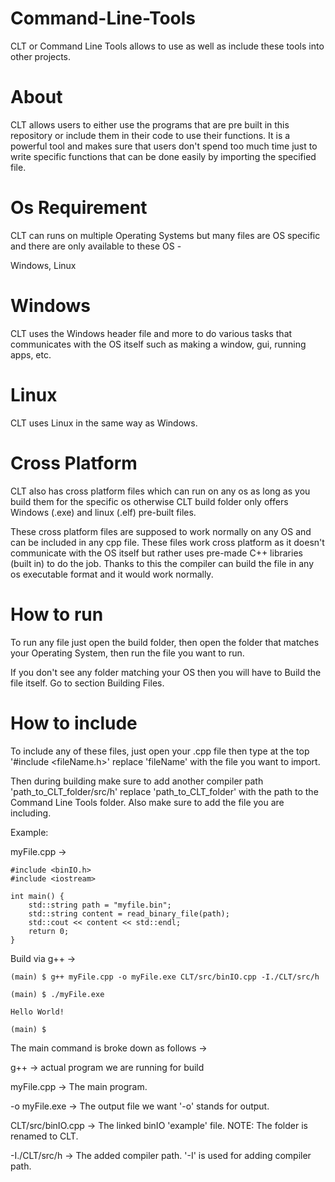 # Command-Line-Tools
CLT or Command Line Tools allows to use as well as include these tools into other projects.

# About
CLT allows users to either use the programs that are pre built in this repository or include them in their code to use their functions. It is a powerful tool and makes sure that users don't spend too much time just to write specific functions that can be done easily by importing the specified file.

# Os Requirement
CLT can runs on multiple Operating Systems but many files are OS specific and there are only available to these OS -

Windows, Linux

# Windows
CLT uses the Windows header file and more to do various tasks that communicates with the OS itself such as making a window, gui, running apps, etc.

# Linux
CLT uses Linux in the same way as Windows.

# Cross Platform
CLT also has cross platform files which can run on any os as long as you build them for the specific os otherwise CLT build folder only offers Windows (.exe) and linux (.elf) pre-built files.

These cross platform files are supposed to work normally on any OS and can be included in any cpp file. These files work cross platform as it doesn't communicate with the OS itself but rather uses pre-made C++ libraries (built in) to do the job. Thanks to this the compiler can build the file in any os executable format and it would work normally.


# How to run

To run any file just open the build folder, then open the folder that matches your Operating System, then run the file you want to run.

If you don't see any folder matching your OS then you will have to Build the file itself. Go to section Building Files.

# How to include

To include any of these files, just open your .cpp file then type at the top '#include <fileName.h>' replace 'fileName' with the file you want to import.

Then during building make sure to add another compiler path 'path_to_CLT_folder/src/h' replace 'path_to_CLT_folder' with the path to the Command Line Tools folder. Also make sure to add the file you are including.

Example:

myFile.cpp ->

    #include <binIO.h>
    #include <iostream>

    int main() {
        std::string path = "myfile.bin";
        std::string content = read_binary_file(path);
        std::cout << content << std::endl;
        return 0;
    }


Build via g++ ->

    (main) $ g++ myFile.cpp -o myFile.exe CLT/src/binIO.cpp -I./CLT/src/h

    (main) $ ./myFile.exe
    
    Hello World!

    (main) $


The main command is broke down as follows ->

g++ -> actual program we are running for build

myFile.cpp -> The main program.

-o myFile.exe -> The output file we want '-o' stands for output.

CLT/src/binIO.cpp -> The linked binIO 'example' file. NOTE: The folder is renamed to CLT.

-I./CLT/src/h -> The added compiler path. '-I' is used for adding compiler path.